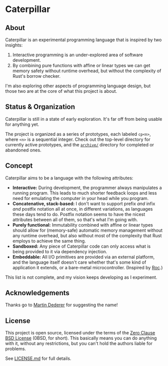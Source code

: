 # Caterpillar

## About

Caterpillar is an experimental programming language that is inspired by two
insights:

1. Interactive programming is an under-explored area of software development.
2. By combining pure functions with affine or linear types we can get memory
   safety without runtime overhead, but without the complexity of Rust's borrow
   checker.

I'm also exploring other aspects of programming language design, but those two
are at the core of what this project is about.

## Status & Organization

Caterpillar is still in a state of early exploration. It's far off from being
usable for anything yet.

The project is organized as a series of prototypes, each labeled `cp<n>`, where
`<n>` is a sequential integer. Check out the top-level directory for currently
active prototypes, and the [`archive/`](archive/) directory for completed or
abandoned ones.

## Concept

Caterpillar aims to be a language with the following attributes:

- **Interactive:** During development, the programmer always manipulates a
  running program. This leads to much shorter feedback loops and less need for
  emulating the computer in your head while you program.
- **Concatenative, stack-based:** I don't want to support prefix _and_ infix
  _and_ postfix notation all at once, in different variations, as languages
  these days tend to do. Postfix notation seems to have the nicest attributes
  between all of them, so that's what I'm going with.
- **Purely functional:** Immutability combined with affine or linear types
  should allow for (memory-safe) automatic memory management without any runtime
  overhead, but also without most of the complexity that Rust employs to achieve
  the same thing.
- **Sandboxed:** Any piece of Caterpillar code can only access what is being
  provided to it via dependency injection.
- **Embeddable:** All I/O primitives are provided via an external platform, and
  the language itself doesn't care whether that's some kind of application it
  extends, or a bare-metal microcontroller. (Inspired by
  [Roc](https://www.roc-lang.org/).)

This list is not complete, and my vision keeps developing as I experiment.

## Acknowledgements

Thanks go to [Martin Dederer](https://github.com/martindederer) for suggesting
the name!

## License

This project is open source, licensed under the terms of the
[Zero Clause BSD License] (0BSD, for short). This basically means you can do
anything with it, without any restrictions, but you can't hold the authors
liable for problems.

See [LICENSE.md] for full details.

[Zero Clause BSD License]: https://opensource.org/licenses/0BSD
[LICENSE.md]: LICENSE.md

